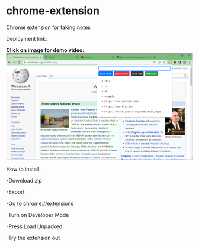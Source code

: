 # chrome-extension
Chrome extension for taking notes

Deployment link: 

**Click on image for demo video:**
[![demo video](https://github.com/hahmatovic1/chrome-extension/blob/main/thumbnail.PNG?raw=true)](https://youtu.be/CRdEmhpuaaI "Notes chrome extension demo")

How to install:

-Download zip

-Export

[-Go to chrome://extensions](chrome://extensions "link")

-Turn on Developer Mode

-Press Load Unpacked

-Try the extension out
